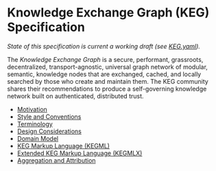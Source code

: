 # Knowledge Exchange Graph (KEG) Specification

*State of this specification is current a working draft (see
[KEG.yaml]).*

The *Knowledge Exchange Graph* is a secure, performant, grassroots, decentralized, transport-agnostic, universal graph network of modular, semantic, knowledge nodes that are exchanged, cached, and locally searched by those who create and maintain them. The KEG community shares their recommendations to produce a self-governing knowledge network built on authenticated, distributed trust.

* [Motivation](/motivation)
* [Style and Conventions](/style-and-conventions)
* [Terminology](/terminology)
* [Design Considerations](/design-considerations)
* [Domain Model](/domain-model)
* [KEG Markup Language (KEGML)](/kegml)
* [Extended KEG Markup Language (KEGMLX)](/kegmlx)
* [Aggregation and Attribution](/aggregation-and-attribution)

[KEG.yaml]: KEG.yaml
